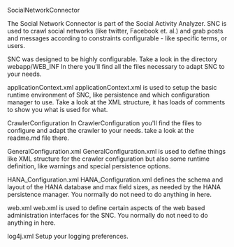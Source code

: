 SocialNetworkConnector

The Social Network Connector is part of the Social Activity Analyzer.
SNC is used to crawl social networks (like twitter, Facebook et. al.) and grab posts and messages according to constraints configurable - like specific terms, or users.

SNC was designed to be highly configurable. Take a look in the directory 
	webapp/WEB_INF
In there you'll find all the files necessary to adapt SNC to your needs. 

applicationContext.xml
applicationContext.xml is used to setup the basic runtime environment of SNC, like persistence and which configuration manager to use. Take a look at the XML structure, it has loads of comments to show you what is used for what.


CrawlerConfiguration
In CrawlerConfiguration you'll find the files to configure and adapt the crawler to your needs. take a look at the readme.md file there.


GeneralConfiguration.xml 
GeneralConfiguration.xml is used to define things like XML structure for the crawler configuration but also some runtime definition, like warnings and special persistence options.


HANA_Configuration.xml
HANA_Configuration.xml defines the schema and layout of the HANA database and max field sizes, as needed by the HANA persistence manager. You normally do not need to do anything in here.


web.xml
web.xml is used to define certain aspects of the web based administration interfaces for the SNC. You normally do not need to do anything in here.


log4j.xml
Setup your logging preferences.

